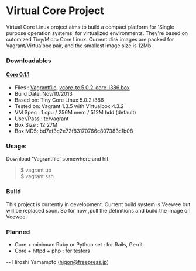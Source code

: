 Virtual Core Project
====================

Virtual Core Linux project aims to build a compact 
platform for 'Single purpose operation systems' for
virtualized environments. They're based on cutomized
Tiny/Micro Core Linux. Current disk images are packed
for Vagrant/Virtualbox pair, and the smallest image
size is 12Mb. 


### Downloadables

#### [**Core** 0.1.1](https://github.com/hyamamoto/virtual-core/releases/tag/0.1.1)

* Files : [Vagrantfile](https://github.com/hyamamoto/virtual-core/releases/download/0.1.1/Vagrantfile),  [vcore-tc.5.0.2-core-i386.box](https://github.com/hyamamoto/virtual-core/releases/download/0.1.1/vcore-tc.5.0.2-core-i386.box)
* Build Date: Nov/10/2013
* Based on: Tiny Core Linux 5.0.2 i386
* Tested on: Vagrant 1.3.5 with Virtualbox 4.3.2 
* VM Spec    : 1 cpu / 256M mem / 512M hdd (default) 
* User/Pass  : tc/vagrant 
* Box Size : 12.27M 
* Box MD5: bd7ef3c2e72f83170766c807383c1b08 


### Usage:

Download 'Vagrantfile' somewhere and hit

> $ vagrant up  
> $ vagrant ssh 


### Build

This project is currently in development.  Current build system is
Veewee but will be replaced soon. So for now ,pull the definitions
and build the image on Veewee.


### Planned

* Core + minimum Ruby or Python set : for Rails, Gerrit
* Core + httpd + php : for testers

--
Hiroshi Yamamoto (higon@freepress.jp)
